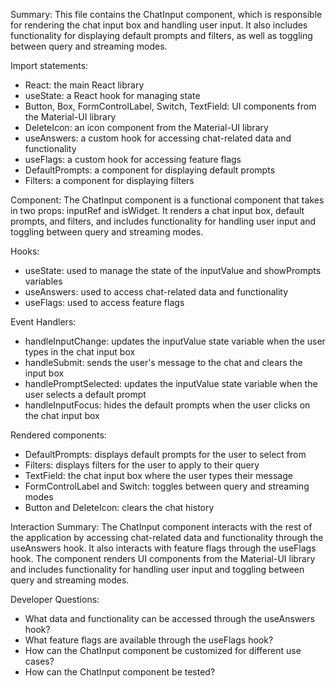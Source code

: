 Summary:
This file contains the ChatInput component, which is responsible for rendering the chat input box and handling user input. It also includes functionality for displaying default prompts and filters, as well as toggling between query and streaming modes.

Import statements:
- React: the main React library
- useState: a React hook for managing state
- Button, Box, FormControlLabel, Switch, TextField: UI components from the Material-UI library
- DeleteIcon: an icon component from the Material-UI library
- useAnswers: a custom hook for accessing chat-related data and functionality
- useFlags: a custom hook for accessing feature flags
- DefaultPrompts: a component for displaying default prompts
- Filters: a component for displaying filters

Component:
The ChatInput component is a functional component that takes in two props: inputRef and isWidget. It renders a chat input box, default prompts, and filters, and includes functionality for handling user input and toggling between query and streaming modes.

Hooks:
- useState: used to manage the state of the inputValue and showPrompts variables
- useAnswers: used to access chat-related data and functionality
- useFlags: used to access feature flags

Event Handlers:
- handleInputChange: updates the inputValue state variable when the user types in the chat input box
- handleSubmit: sends the user's message to the chat and clears the input box
- handlePromptSelected: updates the inputValue state variable when the user selects a default prompt
- handleInputFocus: hides the default prompts when the user clicks on the chat input box

Rendered components:
- DefaultPrompts: displays default prompts for the user to select from
- Filters: displays filters for the user to apply to their query
- TextField: the chat input box where the user types their message
- FormControlLabel and Switch: toggles between query and streaming modes
- Button and DeleteIcon: clears the chat history

Interaction Summary:
The ChatInput component interacts with the rest of the application by accessing chat-related data and functionality through the useAnswers hook. It also interacts with feature flags through the useFlags hook. The component renders UI components from the Material-UI library and includes functionality for handling user input and toggling between query and streaming modes.

Developer Questions:
- What data and functionality can be accessed through the useAnswers hook?
- What feature flags are available through the useFlags hook?
- How can the ChatInput component be customized for different use cases?
- How can the ChatInput component be tested?